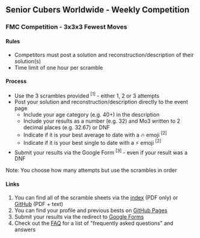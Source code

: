 ## Senior Cubers Worldwide - Weekly Competition

### FMC Competition - 3x3x3 Fewest Moves

#### Rules

- Competitors must post a solution and reconstruction/description of their solution(s)
- Time limit of one hour per scramble

#### Process

- Use the 3 scrambles provided <sup>[1]</sup> - either 1, 2 or 3 attempts
- Post your solution and reconstruction/description directly to the event page
  - Include your age category (e.g. 40+) in the description
  - Include your results as a number (e.g. 32) and Mo3 written to 2 decimal places (e.g. 32.67) or DNF
  - Indicate if it is your best average to date with a 🔥 emoji <sup>[2]</sup>
  - Indicate if it is your best single to date with a ⚡ emoji <sup>[2]</sup>
- Submit your results via the Google Form <sup>[3]</sup> - even if your result was a DNF

Note: You choose how many attempts but use the scrambles in order

#### Links

1. You can find all of the scramble sheets via the [index](../scrambles/README.md) (PDF only) or [GitHub](https://github.com/Logiqx/scw-comp/tree/master/docs/scrambles) (PDF + text)
2. You can find your profile and previous bests on [GitHub Pages](../results/README.md)
3. Submit your results via the redirect to [Google Forms](../submit.html)
4. Check out the [FAQ](../FAQ.md) for a list of "frequently asked questions" and answers


<!-- Global site tag (gtag.js) - Google Analytics -->

<script async src="https://www.googletagmanager.com/gtag/js?id=UA-86348435-3"></script>
<script>window.dataLayer = window.dataLayer || []; function gtag() {dataLayer.push(arguments);} gtag('js', new Date()); gtag('config', 'UA-86348435-3');</script>
